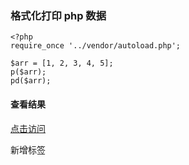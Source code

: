 ### 格式化打印 php 数据

```
<?php
require_once '../vendor/autoload.php';

$arr = [1, 2, 3, 4, 5];
p($arr);
pd($arr);
```

#### 查看结果

[点击访问](https://couple720.github.io/predump/)

新增标签
